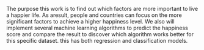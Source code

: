 The purpose this work is to find out which factors are more important to live a happier life. As aresult, people and countries can focus on the more significant factors to achieve a higher happiness level. We also will implement several machine learning algorithms to predict the happiness score and compare the result to discover which algorithm works better for this specific dataset. this has both regression and classification models.
